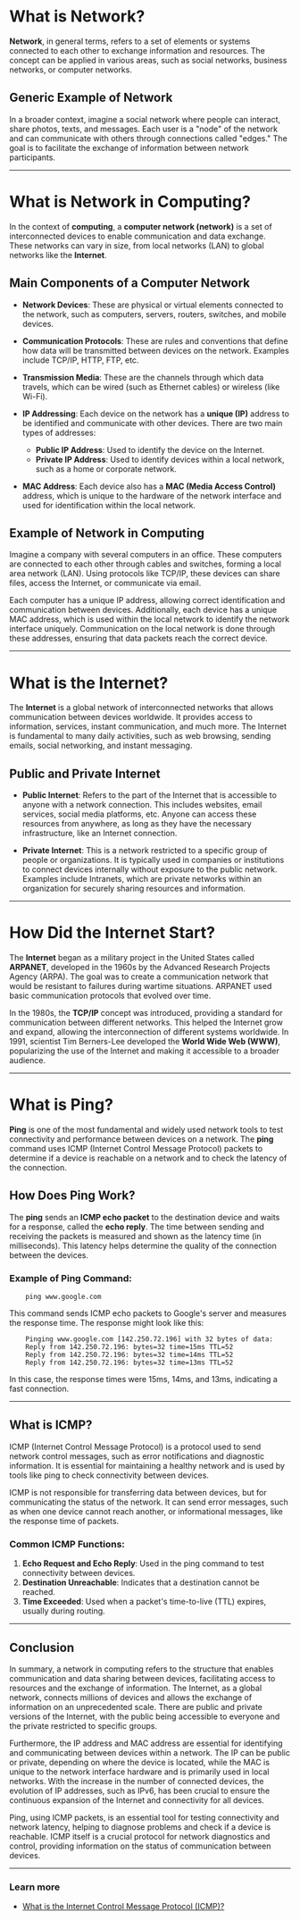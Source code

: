 # What is Network?

**Network**, in general terms, refers to a set of elements or systems connected to each other to exchange information and resources. The concept can be applied in various areas, such as social networks, business networks, or computer networks.

## Generic Example of Network

In a broader context, imagine a social network where people can interact, share photos, texts, and messages. Each user is a "node" of the network and can communicate with others through connections called "edges." The goal is to facilitate the exchange of information between network participants.

---

# What is Network in Computing?

In the context of **computing**, a **computer network (network)** is a set of interconnected devices to enable communication and data exchange. These networks can vary in size, from local networks (LAN) to global networks like the **Internet**.

## Main Components of a Computer Network

- **Network Devices**: These are physical or virtual elements connected to the network, such as computers, servers, routers, switches, and mobile devices.
  
- **Communication Protocols**: These are rules and conventions that define how data will be transmitted between devices on the network. Examples include TCP/IP, HTTP, FTP, etc.

- **Transmission Media**: These are the channels through which data travels, which can be wired (such as Ethernet cables) or wireless (like Wi-Fi).

- **IP Addressing**: Each device on the network has a **unique (IP)** address to be identified and communicate with other devices. There are two main types of addresses:
  - **Public IP Address**: Used to identify the device on the Internet.
  - **Private IP Address**: Used to identify devices within a local network, such as a home or corporate network.
  
- **MAC Address**: Each device also has a **MAC (Media Access Control)** address, which is unique to the hardware of the network interface and used for identification within the local network.

## Example of Network in Computing

Imagine a company with several computers in an office. These computers are connected to each other through cables and switches, forming a local area network (LAN). Using protocols like TCP/IP, these devices can share files, access the Internet, or communicate via email.

Each computer has a unique IP address, allowing correct identification and communication between devices. Additionally, each device has a unique MAC address, which is used within the local network to identify the network interface uniquely. Communication on the local network is done through these addresses, ensuring that data packets reach the correct device.

---

# What is the Internet?

The **Internet** is a global network of interconnected networks that allows communication between devices worldwide. It provides access to information, services, instant communication, and much more. The Internet is fundamental to many daily activities, such as web browsing, sending emails, social networking, and instant messaging.

## Public and Private Internet

- **Public Internet**: Refers to the part of the Internet that is accessible to anyone with a network connection. This includes websites, email services, social media platforms, etc. Anyone can access these resources from anywhere, as long as they have the necessary infrastructure, like an Internet connection.

- **Private Internet**: This is a network restricted to a specific group of people or organizations. It is typically used in companies or institutions to connect devices internally without exposure to the public network. Examples include Intranets, which are private networks within an organization for securely sharing resources and information.

---

# How Did the Internet Start?

The **Internet** began as a military project in the United States called **ARPANET**, developed in the 1960s by the Advanced Research Projects Agency (ARPA). The goal was to create a communication network that would be resistant to failures during wartime situations. ARPANET used basic communication protocols that evolved over time.

In the 1980s, the **TCP/IP** concept was introduced, providing a standard for communication between different networks. This helped the Internet grow and expand, allowing the interconnection of different systems worldwide. In 1991, scientist Tim Berners-Lee developed the **World Wide Web (WWW)**, popularizing the use of the Internet and making it accessible to a broader audience.

---

# What is Ping?

**Ping** is one of the most fundamental and widely used network tools to test connectivity and performance between devices on a network. The **ping** command uses ICMP (Internet Control Message Protocol) packets to determine if a device is reachable on a network and to check the latency of the connection.

## How Does Ping Work?

The **ping** sends an **ICMP echo packet** to the destination device and waits for a response, called the **echo reply**. The time between sending and receiving the packets is measured and shown as the latency time (in milliseconds). This latency helps determine the quality of the connection between the devices.

### Example of Ping Command:

```
    ping www.google.com
```

This command sends ICMP echo packets to Google's server and measures the response time. The response might look like this:

```
    Pinging www.google.com [142.250.72.196] with 32 bytes of data:
    Reply from 142.250.72.196: bytes=32 time=15ms TTL=52
    Reply from 142.250.72.196: bytes=32 time=14ms TTL=52
    Reply from 142.250.72.196: bytes=32 time=13ms TTL=52
```


In this case, the response times were 15ms, 14ms, and 13ms, indicating a fast connection.

---

## What is ICMP?

ICMP (Internet Control Message Protocol) is a protocol used to send network control messages, such as error notifications and diagnostic information. It is essential for maintaining a healthy network and is used by tools like ping to check connectivity between devices.

ICMP is not responsible for transferring data between devices, but for communicating the status of the network. It can send error messages, such as when one device cannot reach another, or informational messages, like the response time of packets.

### Common ICMP Functions:

1. **Echo Request and Echo Reply**: Used in the ping command to test connectivity between devices.
2. **Destination Unreachable**: Indicates that a destination cannot be reached.
3. **Time Exceeded**: Used when a packet's time-to-live (TTL) expires, usually during routing.

---

## Conclusion

In summary, a network in computing refers to the structure that enables communication and data sharing between devices, facilitating access to resources and the exchange of information. The Internet, as a global network, connects millions of devices and allows the exchange of information on an unprecedented scale. There are public and private versions of the Internet, with the public being accessible to everyone and the private restricted to specific groups.

Furthermore, the IP address and MAC address are essential for identifying and communicating between devices within a network. The IP can be public or private, depending on where the device is located, while the MAC is unique to the network interface hardware and is primarily used in local networks. With the increase in the number of connected devices, the evolution of IP addresses, such as IPv6, has been crucial to ensure the continuous expansion of the Internet and connectivity for all devices.

Ping, using ICMP packets, is an essential tool for testing connectivity and network latency, helping to diagnose problems and check if a device is reachable. ICMP itself is a crucial protocol for network diagnostics and control, providing information on the status of communication between devices.

---

### Learn more
- [What is the Internet Control Message Protocol (ICMP)?](https://www.cloudflare.com/learning/ddos/glossary/internet-control-message-protocol-icmp/)